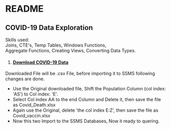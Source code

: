 # README 
 
## COVID-19 Data Exploration

Skills used: </br>
Joins, CTE's, Temp Tables, Windows Functions, </br>
Aggregate Functions, Creating Views, Converting Data Types.

1) #### [**Download COVID-19 Data**](https://ourworldindata.org/covid-cases)</br>
Downloaded File will be .csv File, before importing it to SSMS following changes are done.</br>
- Use the Original downloaded file, Shift the Population Column (col index: 'AS') to Col index: 'E'. 
- Select Col index AA to the end Column and Delete it, then save the file as Covid_Death.xlsx </br>
- Again use the Original, delete 'the col index E:Z', then save the file as Covid_vaccin.xlsx </br>
- Now this two Import to the SSMS Databases, Now it ready to quering.</br>
